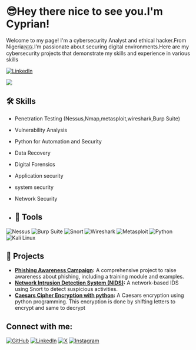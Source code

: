 # 😎Hey there nice to see you.I'm Cyprian!
Welcome to my page!
I'm a cybersecurity Analyst and ethical hacker.From Nigeria🇳🇬.I’m passionate about securing digital environments.Here are my cybersecurity projects that demonstrate my skills and experience in various skills


[![LinkedIn](https://img.shields.io/badge/LinkedIn-0A66C2?style=for-the-badge&logo=linkedin&logoColor=white)](https://www.linkedin.com/in/cyprian-ogbolu-5128792b7)

[![](https://img.shields.io/badge/X-1C1C1C?style=flat-square&logo=x)](https://twitter.com/cyprian377)

## 🛠 Skills
- Penetration Testing (Nessus,Nmap,metasploit,wireshark,Burp Suite)
- Vulnerability Analysis
- Python for Automation and Security
- Data Recovery
- Digital Forensics
- Application security
- system security
- Network Security

- ## 🧰 Tools
![Nessus](https://img.shields.io/badge/Nessus-blue?style=for-the-badge&logo=tenable&logoColor=white)
![Burp Suite](https://img.shields.io/badge/Burp_Suite-orange?style=for-the-badge&logo=burpsuite&logoColor=white)
![Snort](https://img.shields.io/badge/Snort-purple?style=for-the-badge&logo=snort&logoColor=white)
![Wireshark](https://img.shields.io/badge/Wireshark-blue?style=for-the-badge&logo=wireshark&logoColor=white)
![Metasploit](https://img.shields.io/badge/Metasploit-green?style=for-the-badge&logo=metasploit&logoColor=white)
![Python](https://img.shields.io/badge/Python-3776AB?style=for-the-badge&logo=python&logoColor=white)
![Kali Linux](https://img.shields.io/badge/Kali_Linux-557C94?style=for-the-badge&logo=kalilinux&logoColor=white)


## 🚀 Projects
- **[Phishing Awareness Campaign](link-to-repo):** A comprehensive project to raise awareness about phishing, including a training module and examples.
- **[Network Intrusion Detection System (NIDS)](link-to-repo):** A network-based IDS using Snort to detect suspicious activities.
- **[Caesars Cipher Encryption with python](link-to-repo):** A Caesars encryption using python programming. This encryption is done by shifting letters to encrypt and same to decrypt

## Connect with me:

[![GitHub](https://img.shields.io/badge/-000?style=for-the-badge&logo=github)](https://github.com/cyprian377)
[![LinkedIn](https://img.shields.io/badge/-0A66C2?style=for-the-badge&logo=linkedin&logoColor=white)](https://www.linkedin.com/in/cyprianogbolu)
[![X](https://img.shields.io/badge/-000000?style=for-the-badge&logo=x&logoColor=white)](https://twitter.com/cyprian377)
[![Instagram](https://img.shields.io/badge/-E4405F?style=for-the-badge&logo=instagram&logoColor=white)](https://instagram.com/officiallycaveman)
